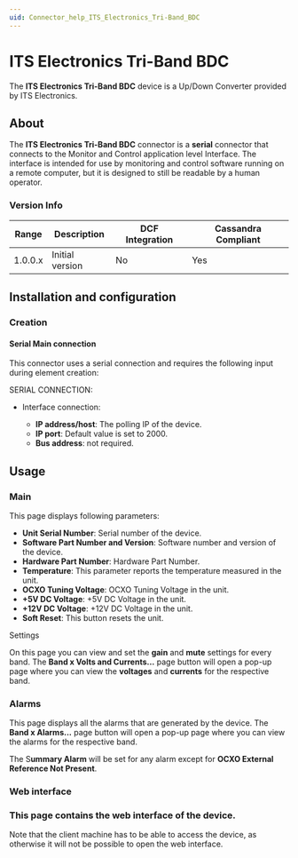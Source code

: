 ```yaml
---
uid: Connector_help_ITS_Electronics_Tri-Band_BDC
---
```


# ITS Electronics Tri-Band BDC

The **ITS Electronics Tri-Band BDC** device is a Up/Down Converter provided by ITS Electronics.

## About

The **ITS Electronics Tri-Band BDC** connector is a **serial** connector that connects to the Monitor and Control application level Interface. The interface is intended for use by monitoring and control software running on a remote computer, but it is designed to still be readable by a human operator.

### Version Info

| Range | Description | DCF Integration | Cassandra Compliant |
|------------------|-----------------|---------------------|-------------------------|
| 1.0.0.x          | Initial version | No                  | Yes                     |

## Installation and configuration

### Creation

#### Serial Main connection

This connector uses a serial connection and requires the following input during element creation:

SERIAL CONNECTION:

- Interface connection:

  - **IP address/host**: The polling IP of the device.
  - **IP port**: Default value is set to 2000.
  - **Bus address**: not required.

## Usage

### Main

This page displays following parameters:

- **Unit Serial Number**: Serial number of the device.
- **Software Part Number and Version**: Software number and version of the device.
- **Hardware Part Number**: Hardware Part Number.
- **Temperature**: This parameter reports the temperature measured in the unit.
- **OCXO Tuning Voltage**: OCXO Tuning Voltage in the unit.
- **+5V DC Voltage**: +5V DC Voltage in the unit.
- **+12V DC Voltage**: +12V DC Voltage in the unit.
- **Soft Reset**: This button resets the unit.

Settings

On this page you can view and set the **gain** and **mute** settings for every band. The **Band x Volts and Currents...** page button will open a pop-up page where you can view the **voltages** and **currents** for the respective band.

### Alarms

This page displays all the alarms that are generated by the device. The **Band x Alarms...** page button will open a pop-up page where you can view the alarms for the respective band.

The S**ummary Alarm** will be set for any alarm except for **OCXO External Reference Not Present**.

### Web interface

### This page contains the web interface of the device.

Note that the client machine has to be able to access the device, as otherwise it will not be possible to open the web interface.
